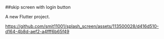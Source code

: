 
##skip screen with login button

A new Flutter project.



https://github.com/smit11001/splash_screen/assets/113500028/d416d510-d164-4b8d-aef2-a4fff6b65f49


